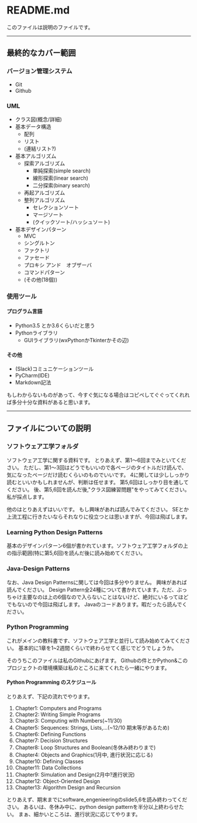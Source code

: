 # README.md

このファイルは説明のファイルです。


-----

## 最終的なカバー範囲

### バージョン管理システム

- Git
- Github

### UML

- クラス図(概念/詳細)
- 基本データ構造
	- 配列
	- リスト
	- (連結リスト?)
- 基本アルゴリズム
	- 探索アルゴリズム
		- 単純探索(simple search)
		- 線形探索(linear search)
		- 二分探索(binary search)
	- 再起アルゴリズム
	- 整列アルゴリズム
		- セレクションソート
		- マージソート
		- (クイックソート/ハッシュソート)
- 基本デザインパターン
	- MVC
	- シングルトン
	- ファクトリ
	- ファセード
	- プロキシ アンド　オブザーバ
	- コマンドパターン
	- (その他(18個))

### 使用ツール

#### プログラム言語

- Python3.5 とか3.6くらいだと思う
- Pythonライブラリ
	- GUIライブラリ(wxPythonかTkinterかその辺)

#### その他

- (Slack)コミュニケーションツール
- PyCharm(IDE)
- Markdown記法

もしわからないものがあって、今すぐ気になる場合はコピペしてぐぐってくれれば多分十分な資料があると思います。


-----

## ファイルについての説明

### ソフトウェア工学フォルダ

ソフトウェア工学に関する資料です。
とりあえず、第1〜6回までみといてください。
ただし、第1〜3回はどうでもいいので各ページのタイトルだけ読んで、気になったページだけ読むくらいのものでいいです。
4に関しては少ししっかり読むといいかもしれませんが、判断は任せます。
第5,6回はしっかり目を通してください。
後、第5,6回を読んだ後,"クラス図練習問題"をやってみてください。
私が採点します。

他のはとりあえずはいいです。
もし興味があれば読んでみてください。
SEとか上流工程に行きたいならそれなりに役立つとは思いますが、今回は飛ばします。

### Learning Python Design Patterns

基本のデザインパターン6個が書かれています。ソフトウェア工学フォルダの上の指示範囲(特に第5,6回)を読んだ後に読み始めてください。

### Java-Design Patterns

なお、Java Design Patternsに関しては今回は多分やりません。
興味があれば読んでください。
Design Pattern全24種について書かれています。ただ、ぶっちゃけ主要なのは上の6個なので入らないことはないけど、絶対にいるってほどでもないので今回は飛ばします。
Javaのコードあります。暇だったら読んでください。

### Python Programming

これがメインの教科書です、ソフトウェア工学と並行して読み始めてみてください。
基本的に1章を1~2週間くらいで終わらせてく感じでどうでしょうか。

そのうちこのファイルは私のGithubにあげます。
Githubの件とかPython&このプロジェクトの環境構築は私のところに来てくれたら一緒にやります。


#### Python Programming のスケジュール

とりあえず、下記の流れでやります。

1. Chapter1: Computers and Programs
2. Chapter2: Writing Simple Programs
3. Chapter3: Computing with Numbers(~11/30)
4. Chapter5: Sequences: Strings, Lists,...(~12/10 期末等があるため)
5. Chapter6: Defining Functions
6. Chapter7: Decision Structures
7. Chapter8: Loop Structures and Boolean(冬休み終わりまで)
8. Chapter4: Objects and Graphics(1月中, 進行状況に応じる)
9. Chapter10: Defining Classes
10. Chapter11: Data Collections
11. Chapter9: Simulation and Design(2月中?進行状況)
12. Chapter12: Object-Oriented Design
13. Chapter13: Algorithm Design and Recursion

とりあえず、期末までにsoftware_engenieeringのslide5,6を読み終わってください。
あるいは、冬休み中に、python design patternを半分以上終わらせたい。
まぁ、細かいところは、進行状況に応じてやります。
